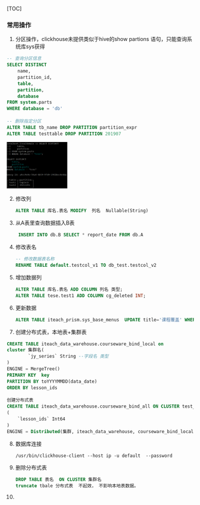 [TOC]

### 常用操作

1. 分区操作，clickhouse未提供类似于hive的show partions 语句，只能查询系统库sys获得

```sql
-- 查询分区信息
SELECT DISTINCT
    name,
    partition_id,
    table,
    partition,
    database
FROM system.parts
WHERE database = 'db'

-- 删除指定分区
ALTER TABLE tb_name DROP PARTITION partition_expr
ALTER TABLE testtable DROP PARTITION 201907
```

<img src="https://raw.githubusercontent.com/caidong/Picture/main/Blog/Image/2021/image-20211201104718340.png" alt="image-20211201104718340" style="zoom:25%;" />

2. 修改列

   ```sql
   ALTER TABLE 库名.表名 MODIFY  列名  Nullable(String)
   ```

3. 从A表里查询数据插入B表

   ```sql
    INSERT INTO db.B SELECT * report_date FROM db.A
   ```

4. 修改表名
	
	```sql
   -- 修改数据表名称
   RENAME TABLE default.testcol_v1 TO db_test.testcol_v2
   
   ```

5. 增加数据列

   ```sql
   ALTER TABLE 库名.表名 ADD COLUMN 列名 类型;
   ALTER TABLE tese.test1 ADD COLUMN cg_deleted INT;
   ```

   

6. 更新数据

   ```sql
   ALTER TABLE iteach_prism.sys_base_menus  UPDATE title='课程覆盖' WHERE id='42'
   ```

   

7.  创建分布式表，本地表+集群表

   ```sql
   CREATE TABLE iteach_data_warehouse.courseware_bind_local on 
   cluster 集群名(
           `jy_series` String --字段名 类型
   )
   ENGINE = MergeTree()
   PRIMARY KEY  key
   PARTITION BY toYYYYMMDD(data_date)
   ORDER BY lesson_ids
   
   创建分布式表
   CREATE TABLE iteach_data_warehouse.courseware_bind_all ON CLUSTER test_cluster_two_shards_localhost
   (
       `lesson_ids` Int64
   )
   ENGINE = Distributed(集群, iteach_data_warehouse, courseware_bind_local, rand())
   
   ```

   

   

8. 数据库连接

   ```shell
   /usr/bin/clickhouse-client --host ip -u default  --password
   ```

   

9. 删除分布式表

   ```sql
   DROP TABLE 表名  ON CLUSTER 集群名
   truncate tbale 分布式表  不起效， 不影响本地表数据。
   ```

   

10. 

  